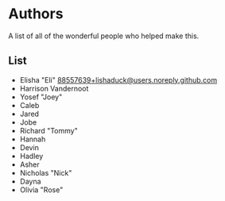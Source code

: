 # Authors

A list of all of the wonderful people who helped make this.

## List

- Elisha "Eli" <88557639+lishaduck@users.noreply.github.com>
- Harrison Vandernoot
- Yosef "Joey"
- Caleb
- Jared
- Jobe
- Richard "Tommy"
- Hannah
- Devin
- Hadley
- Asher
- Nicholas "Nick"
- Dayna
- Olivia "Rose"
